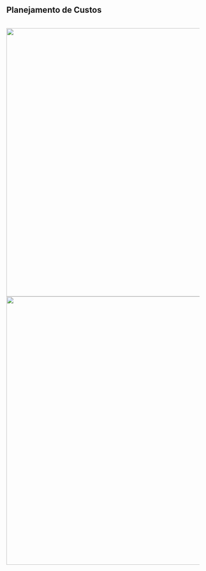 <div> 
<h2>Planejamento de Custos</h2>
 <br>
 
<img src="https://user-images.githubusercontent.com/101026041/224558686-a0962252-1b84-4b38-b3ff-447cf9788d62.png" width="700px" />
<img src="https://user-images.githubusercontent.com/101026041/224558687-8661b518-222d-4a84-9cf3-2d45410b63d4.png" width="700px" />

 </div>

